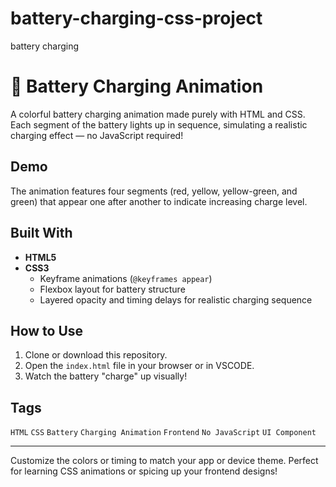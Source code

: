 # battery-charging-css-project
battery charging
# 🔋 Battery Charging Animation

A colorful battery charging animation made purely with HTML and CSS. Each segment of the battery lights up in sequence, simulating a realistic charging effect — no JavaScript required!

## Demo

The animation features four segments (red, yellow, yellow-green, and green) that appear one after another to indicate increasing charge level.

## Built With

- **HTML5**
- **CSS3**
  - Keyframe animations (`@keyframes appear`)
  - Flexbox layout for battery structure
  - Layered opacity and timing delays for realistic charging sequence

## How to Use

1. Clone or download this repository.
2. Open the `index.html` file in your browser or in VSCODE.
3. Watch the battery "charge" up visually!

##  Tags

`HTML` `CSS` `Battery` `Charging Animation` `Frontend` `No JavaScript` `UI Component`

---

Customize the colors or timing to match your app or device theme. Perfect for learning CSS animations or spicing up your frontend designs!

